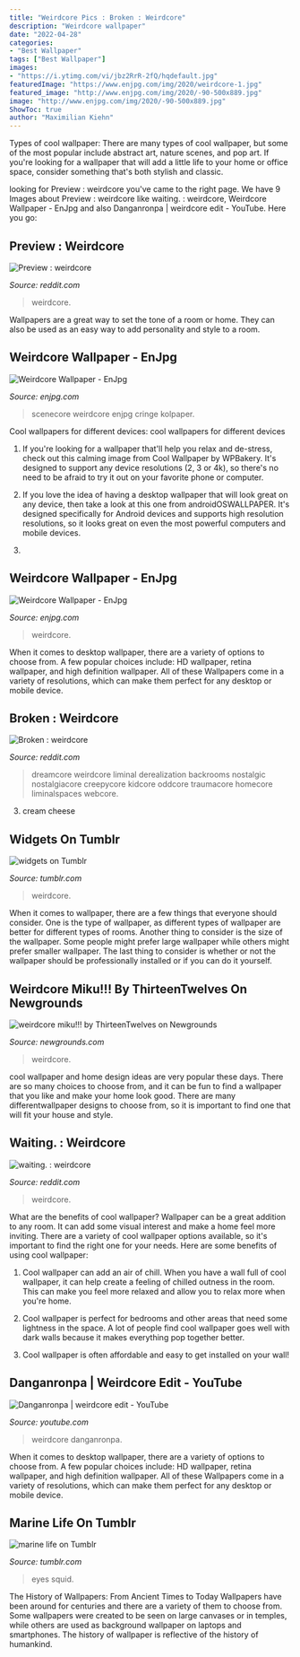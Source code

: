 ```yaml
---
title: "Weirdcore Pics : Broken : Weirdcore"
description: "Weirdcore wallpaper"
date: "2022-04-28"
categories:
- "Best Wallpaper"
tags: ["Best Wallpaper"]
images:
- "https://i.ytimg.com/vi/jbz2RrR-2fQ/hqdefault.jpg"
featuredImage: "https://www.enjpg.com/img/2020/weirdcore-1.jpg"
featured_image: "http://www.enjpg.com/img/2020/-90-500x889.jpg"
image: "http://www.enjpg.com/img/2020/-90-500x889.jpg"
ShowToc: true
author: "Maximilian Kiehn"
---
```



Types of cool wallpaper:
There are many types of cool wallpaper, but some of the most popular include abstract art, nature scenes, and pop art. If you're looking for a wallpaper that will add a little life to your home or office space, consider something that's both stylish and classic.

	

		
looking for Preview : weirdcore you've came to the right page. We have 9 Images about Preview : weirdcore like waiting. : weirdcore, Weirdcore Wallpaper - EnJpg and also Danganronpa | weirdcore edit - YouTube. Here you go:
		
    
## Preview : Weirdcore

<img loading=lazy src="https://i.redd.it/2rcg0jjsmp671.jpg" onerror="this.onerror=null;this.src='https://tse4.mm.bing.net/th?id=OIP.qb64udjYlAUBpg0CBFlqVAAAAA&amp;pid=15.1';" alt="Preview : weirdcore">

_Source: reddit.com_

>weirdcore. 

	

Wallpapers are a great way to set the tone of a room or home. They can also be used as an easy way to add personality and style to a room.

    
## Weirdcore Wallpaper - EnJpg

<img loading=lazy src="http://www.enjpg.com/img/2020/-90-500x889.jpg" onerror="this.onerror=null;this.src='https://tse1.mm.bing.net/th?id=OIP.7ZRYEmC1KG6x6I7Ra_jS3AHaNK&amp;pid=15.1';" alt="Weirdcore Wallpaper - EnJpg">

_Source: enjpg.com_

>scenecore weirdcore enjpg cringe kolpaper. 

	

Cool wallpapers for different devices:
cool wallpapers for different devices 

1. If you're looking for a wallpaper that'll help you relax and de-stress, check out this calming image from Cool Wallpaper by WPBakery. It's designed to support any device resolutions (2, 3 or 4k), so there's no need to be afraid to try it out on your favorite phone or computer.

2. If you love the idea of having a desktop wallpaper that will look great on any device, then take a look at this one from androidOSWALLPAPER. It's designed specifically for Android devices and supports high resolution resolutions, so it looks great on even the most powerful computers and mobile devices.

3.

    
## Weirdcore Wallpaper - EnJpg

<img loading=lazy src="https://www.enjpg.com/img/2020/weirdcore-1.jpg" onerror="this.onerror=null;this.src='https://tse3.mm.bing.net/th?id=OIP.IVCgw1oGIgBKVsNSQ_EW6AHaMC&amp;pid=15.1';" alt="Weirdcore Wallpaper - EnJpg">

_Source: enjpg.com_

>weirdcore. 

	

When it comes to desktop wallpaper, there are a variety of options to choose from. A few popular choices include: HD wallpaper, retina wallpaper, and high definition wallpaper. All of these Wallpapers come in a variety of resolutions, which can make them perfect for any desktop or mobile device. 

    
## Broken : Weirdcore

<img loading=lazy src="https://preview.redd.it/c37y5jvnk2r51.jpg?width=640&amp;height=853&amp;crop=smart&amp;auto=webp&amp;s=83bfd6a9000634ce867e06b18aff4ce63126e367" onerror="this.onerror=null;this.src='https://tse3.mm.bing.net/th?id=OIP.FFLZNaDG0cpQhuEb88bYBAHaJ3&amp;pid=15.1';" alt="Broken : weirdcore">

_Source: reddit.com_

>dreamcore weirdcore liminal derealization backrooms nostalgic nostalgiacore creepycore kidcore oddcore traumacore homecore liminalspaces webcore. 

	

3. cream cheese 

    
## Widgets On Tumblr

<img loading=lazy src="https://64.media.tumblr.com/552416f6bc7fc42cbabd5a3ea890251f/7332ab5ecf2e7262-ff/s640x960/3f95e02cf58b314264531ce5c751d8bb131ba4db.png" onerror="this.onerror=null;this.src='https://tse1.mm.bing.net/th?id=OIP.3xPw94Xy029P-AjsOZxl1gAAAA&amp;pid=15.1';" alt="widgets on Tumblr">

_Source: tumblr.com_

>weirdcore. 

	

When it comes to wallpaper, there are a few things that everyone should consider. One is the type of wallpaper, as different types of wallpaper are better for different types of rooms. Another thing to consider is the size of the wallpaper. Some people might prefer large wallpaper while others might prefer smaller wallpaper. The last thing to consider is whether or not the wallpaper should be professionally installed or if you can do it yourself.

    
## Weirdcore Miku!!! By ThirteenTwelves On Newgrounds

<img loading=lazy src="https://art.ngfiles.com/thumbnails/1605000/1605636_full.png?f1611425179" onerror="this.onerror=null;this.src='https://tse4.mm.bing.net/th?id=OIP.SZ_48-m06h25eto5b4v3zgAAAA&amp;pid=15.1';" alt="weirdcore miku!!! by ThirteenTwelves on Newgrounds">

_Source: newgrounds.com_

>weirdcore. 

	

cool wallpaper and home design ideas are very popular these days. There are so many choices to choose from, and it can be fun to find a wallpaper that you like and make your home look good. There are many differentwallpaper designs to choose from, so it is important to find one that will fit your house and style.

    
## Waiting. : Weirdcore

<img loading=lazy src="https://i.redd.it/gz01yn9qa5051.jpg" onerror="this.onerror=null;this.src='https://tse1.mm.bing.net/th?id=OIP.D6Zfi5lNMp9TGFIOIZ3eJgHaFi&amp;pid=15.1';" alt="waiting. : weirdcore">

_Source: reddit.com_

>weirdcore. 

	

What are the benefits of cool wallpaper?
Wallpaper can be a great addition to any room. It can add some visual interest and make a home feel more inviting. There are a variety of cool wallpaper options available, so it's important to find the right one for your needs. Here are some benefits of using cool wallpaper: 
1. Cool wallpaper can add an air of chill. When you have a wall full of cool wallpaper, it can help create a feeling of chilled outness in the room. This can make you feel more relaxed and allow you to relax more when you're home. 

2. Cool wallpaper is perfect for bedrooms and other areas that need some lightness in the space. A lot of people find cool wallpaper goes well with dark walls because it makes everything pop together better. 

3. Cool wallpaper is often affordable and easy to get installed on your wall!

    
## Danganronpa | Weirdcore Edit - YouTube

<img loading=lazy src="https://i.ytimg.com/vi/jbz2RrR-2fQ/hqdefault.jpg" onerror="this.onerror=null;this.src='https://tse1.mm.bing.net/th?id=OIP.cW52AYU75eVnaDDBhq5BlAHaFj&amp;pid=15.1';" alt="Danganronpa | weirdcore edit - YouTube">

_Source: youtube.com_

>weirdcore danganronpa. 

	

When it comes to desktop wallpaper, there are a variety of options to choose from. A few popular choices include: HD wallpaper, retina wallpaper, and high definition wallpaper. All of these Wallpapers come in a variety of resolutions, which can make them perfect for any desktop or mobile device. 

    
## Marine Life On Tumblr

<img loading=lazy src="https://64.media.tumblr.com/54045b556407efa53fe42dd1c0679216/651c8a6528792e31-8a/s640x960/4f4068f1b4e77138bc3e5d34ee5a29140df0172a.jpg" onerror="this.onerror=null;this.src='https://tse1.mm.bing.net/th?id=OIP.3Vr69InJFsxRFn7thuVKRQAAAA&amp;pid=15.1';" alt="marine life on Tumblr">

_Source: tumblr.com_

>eyes squid. 

	

The History of Wallpapers: From Ancient Times to Today
Wallpapers have been around for centuries and there are a variety of them to choose from. Some wallpapers were created to be seen on large canvases or in temples, while others are used as background wallpaper on laptops and smartphones. The history of wallpaper is reflective of the history of humankind.

